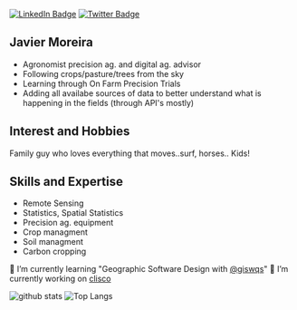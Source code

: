 [![LinkedIn Badge](https://img.shields.io/badge/My-LinkedIn-blue)](https://www.linkedin.com/in/jimoreira/)
[![Twitter Badge](https://img.shields.io/twitter/follow/jimoreira?style=social)](https://twitter.com/jimoreira)

## Javier Moreira
- Agronomist precision ag. and digital ag. advisor
- Following crops/pasture/trees from the sky
- Learning through On Farm Precision Trials
- Adding all availabe sources of data to better understand what is happening in the fields (through API's mostly)


## Interest and Hobbies
Family guy who loves everything that moves..surf, horses.. Kids!

## Skills and Expertise
- Remote Sensing
- Statistics, Spatial Statistics
- Precision ag. equipment
- Crop managment
- Soil managment
- Carbon cropping

🌱 I’m currently learning "Geographic Software Design with [@giswqs](https://twitter.com/giswqs)"
🔭 I’m currently working on [clisco](http://clisco.net)

<!--
**jimoreira/jimoreira** is a ✨ _special_ ✨ repository because its `README.md` (this file) appears on your GitHub profile.

Here are some ideas to get you started:

- 
- 🌱 I’m currently learning ...
- 👯 I’m looking to collaborate on ...
- 🤔 I’m looking for help with ...
- 💬 Ask me about ...
- 📫 How to reach me: ...
- 😄 Pronouns: ...
- ⚡ Fun fact: ...
-->
![github stats](https://github-readme-stats-sigma-five.vercel.app/api?username=jimoreira&show_icons=true)
![Top Langs](https://github-readme-stats-sigma-five.vercel.app/api/top-langs/?username=jimoreira&langs_count=3&hide=javascript,go,html,css,tex)
